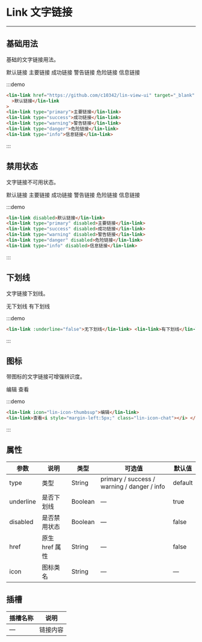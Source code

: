 <style lang="scss" scoped>
.link-group {
  margin-top: 10px;
  > a {
    margin-right: 10px;
  }
}
</style>

# Link 文字链接

---

## 基础用法

基础的文字链接用法。

<div class='demo-block'>
    <div class="link-group">
      <lin-link href="https://github.com/c10342/lin-view-ui" target="_blank"
        >默认链接</lin-link
      >
      <lin-link type="primary">主要链接</lin-link>
      <lin-link type="success">成功链接</lin-link>
      <lin-link type="warning">警告链接</lin-link>
      <lin-link type="danger">危险链接</lin-link>
      <lin-link type="info">信息链接</lin-link>
    </div>
</div>

:::demo

```html
<lin-link href="https://github.com/c10342/lin-view-ui" target="_blank"
  >默认链接</lin-link
>
<lin-link type="primary">主要链接</lin-link>
<lin-link type="success">成功链接</lin-link>
<lin-link type="warning">警告链接</lin-link>
<lin-link type="danger">危险链接</lin-link>
<lin-link type="info">信息链接</lin-link>
```

:::

## 禁用状态

文字链接不可用状态。

<div class='demo-block'>
    <div class="link-group">
      <lin-link disabled>默认链接</lin-link>
      <lin-link type="primary" disabled>主要链接</lin-link>
      <lin-link type="success" disabled>成功链接</lin-link>
      <lin-link type="warning" disabled>警告链接</lin-link>
      <lin-link type="danger" disabled>危险链接</lin-link>
      <lin-link type="info" disabled>信息链接</lin-link>
    </div>
</div>

:::demo

```html
<lin-link disabled>默认链接</lin-link>
<lin-link type="primary" disabled>主要链接</lin-link>
<lin-link type="success" disabled>成功链接</lin-link>
<lin-link type="warning" disabled>警告链接</lin-link>
<lin-link type="danger" disabled>危险链接</lin-link>
<lin-link type="info" disabled>信息链接</lin-link>
```

:::

## 下划线

文字链接下划线。

<div class='demo-block'>
    <div class="link-group">
      <lin-link :underline="false">无下划线</lin-link>
      <lin-link>有下划线</lin-link>
    </div>
</div>

:::demo

```html
<lin-link :underline="false">无下划线</lin-link> <lin-link>有下划线</lin-link>
```

:::

## 图标

带图标的文字链接可增强辨识度。

<div class='demo-block'>
<div class="link-group">
      <lin-link icon="lin-icon-thumbsup">编辑</lin-link>
      <lin-link>查看<i style='margin-left:5px;' class="lin-icon-chat"></i> </lin-link>
    </div>
</div>

:::demo

```html
<lin-link icon="lin-icon-thumbsup">编辑</lin-link>
<lin-link>查看<i style="margin-left:5px;" class="lin-icon-chat"></i> </lin-link>
```

:::

## 属性

| 参数      | 说明           | 类型    | 可选值                                      | 默认值  |
| --------- | -------------- | ------- | ------------------------------------------- | ------- |
| type      | 类型           | String  | primary / success / warning / danger / info | default |
| underline | 是否下划线     | Boolean | —                                           | true    |
| disabled  | 是否禁用状态   | Boolean | —                                           | false   |
| href      | 原生 href 属性 | String  | —                                           | false   |
| icon      | 图标类名       | String  | —                                           | —       |

## 插槽

| 插槽名称 | 说明     |
| -------- | -------- |
| —        | 链接内容 |
